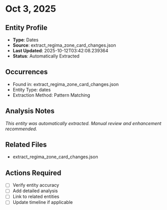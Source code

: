 # Oct 3, 2025

## Entity Profile
- **Type**: Dates
- **Source**: extract_regima_zone_card_changes.json
- **Last Updated**: 2025-10-12T03:42:08.239364
- **Status**: Automatically Extracted

## Occurrences
- Found in: extract_regima_zone_card_changes.json
- Entity Type: dates
- Extraction Method: Pattern Matching

## Analysis Notes
*This entity was automatically extracted. Manual review and enhancement recommended.*

## Related Files
- extract_regima_zone_card_changes.json

## Actions Required
- [ ] Verify entity accuracy
- [ ] Add detailed analysis
- [ ] Link to related entities
- [ ] Update timeline if applicable
